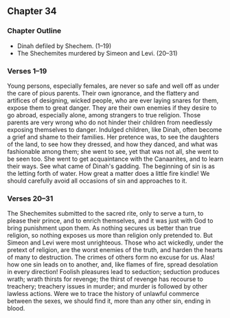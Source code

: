 ## Chapter 34

### Chapter Outline

- Dinah defiled by Shechem. (1–19)
- The Shechemites murdered by Simeon and Levi. (20–31)

### Verses 1–19

Young persons, especially females, are never so safe and well off as under the care of pious parents. Their own ignorance, and the flattery and artifices of designing, wicked people, who are ever laying snares for them, expose them to great danger. They are their own enemies if they desire to go abroad, especially alone, among strangers to true religion. Those parents are very wrong who do not hinder their children from needlessly exposing themselves to danger. Indulged children, like Dinah, often become a grief and shame to their families. Her pretence was, to see the daughters of the land, to see how they dressed, and how they danced, and what was fashionable among them; she went to see, yet that was not all, she went to be seen too. She went to get acquaintance with the Canaanites, and to learn their ways. See what came of Dinah's gadding. The beginning of sin is as the letting forth of water. How great a matter does a little fire kindle! We should carefully avoid all occasions of sin and approaches to it.

### Verses 20–31

The Shechemites submitted to the sacred rite, only to serve a turn, to please their prince, and to enrich themselves, and it was just with God to bring punishment upon them. As nothing secures us better than true religion, so nothing exposes us more than religion only pretended to. But Simeon and Levi were most unrighteous. Those who act wickedly, under the pretext of religion, are the worst enemies of the truth, and harden the hearts of many to destruction. The crimes of others form no excuse for us. Alas! how one sin leads on to another, and, like flames of fire, spread desolation in every direction! Foolish pleasures lead to seduction; seduction produces wrath; wrath thirsts for revenge; the thirst of revenge has recourse to treachery; treachery issues in murder; and murder is followed by other lawless actions. Were we to trace the history of unlawful commerce between the sexes, we should find it, more than any other sin, ending in blood.

